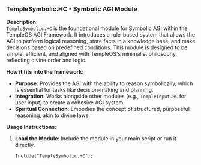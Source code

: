 ### TempleSymbolic.HC - Symbolic AGI Module

**Description**:  
`TempleSymbolic.HC` is the foundational module for Symbolic AGI within the TempleOS AGI Framework. It introduces a rule-based system that allows the AGI to perform logical reasoning, store facts in a knowledge base, and make decisions based on predefined conditions. This module is designed to be simple, efficient, and aligned with TempleOS's minimalist philosophy, reflecting divine order and logic.

**How it fits into the framework**:  
- **Purpose**: Provides the AGI with the ability to reason symbolically, which is essential for tasks like decision-making and planning.  
- **Integration**: Works alongside other modules (e.g., `TempleInput.HC` for user input) to create a cohesive AGI system.  
- **Spiritual Connection**: Embodies the concept of structured, purposeful reasoning, akin to divine laws.

**Usage Instructions**:  
1. **Load the Module**: Include the module in your main script or run it directly.  
   ```holy
   Include("TempleSymbolic.HC");
